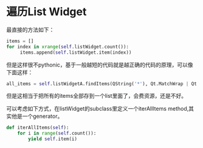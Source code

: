 # 遍历List Widget
最直接的方法如下：

```python
items = []
for index in xrange(self.listWidget.count()):
     items.append(self.listWidget.item(index))
```
但是这样很不pythonic，基于一般越短的代码就是越正确的代码的原理，可以像下面这样：

```python
all_items = self.listWidgetA.findItems(QString('*'), Qt.MatchWrap | Qt.MatchWildcard)
```
但是这相当于把所有的items全部存到一个list里面了，会费资源，还是不好。

可以考虑如下方式，在listWidget的subclass里定义一个iterAllItems method,其实他是一个generator。

```python
def iterAllItems(self):
    for i in range(self.count()):
        yield self.item(i)
```

